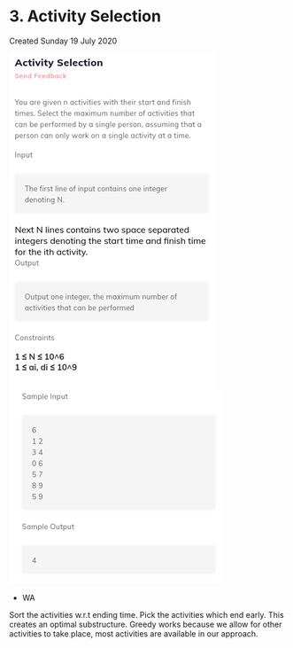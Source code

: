 # 3. Activity Selection
Created Sunday 19 July 2020

![](./3._Activity_Selection_-_80/pasted_image.png)![](./3._Activity_Selection_-_80/pasted_image001.png)

* WA

Sort the activities w.r.t ending time.
Pick the activities which end early. This creates an optimal substructure.
Greedy works because we allow for other activities to take place, most activities are available in our approach.

